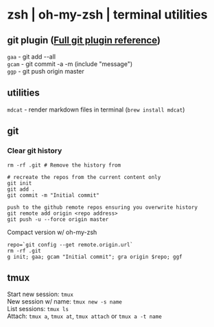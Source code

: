 # zsh  |  oh-my-zsh  |  terminal utilities

## git plugin ([Full git plugin reference](https://github.com/robbyrussell/oh-my-zsh/wiki/Plugin:git))  
`gaa` - git add --all  
`gcam` - git commit -a -m (include "message")  
`ggp` - git push origin master  

## utilities
`mdcat` - render markdown files in terminal (`brew install mdcat`)  

## git
### Clear git history
```
rm -rf .git # Remove the history from 

# recreate the repos from the current content only
git init
git add .
git commit -m "Initial commit"

push to the github remote repos ensuring you overwrite history
git remote add origin <repo address>
git push -u --force origin master
```
Compact version w/ oh-my-zsh
```
repo=`git config --get remote.origin.url`
rm -rf .git
g init; gaa; gcam "Initial commit"; gra origin $repo; ggf
```
## tmux
Start new session: `tmux`  
New session w/ name: `tmux new -s name`  
List sessions: `tmux ls`  
Attach: `tmux a`, `tmux at`, `tmux attach` or `tmux a -t name`  



